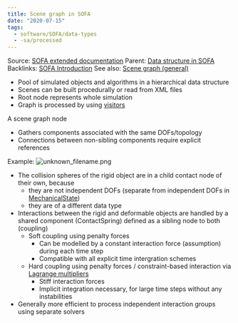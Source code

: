 ```yaml
---
title: Scene graph in SOFA
date: "2020-07-15"
tags:
  - software/SOFA/data-types
  - -sa/processed
---
```


Source: [SOFA extended documentation](sofa-extended-documentation.md)
Parent: [Data structure in SOFA](data-structure-in-sofa.md)
Backlinks: [SOFA Introduction](sofa-introduction.md)
See also: [Scene graph (general)](scene-graph-(general).md)

*   Pool of simulated objects and algorithms in a hierarchical data structure
*   Scenes can be built procedurally or read from XML files
*   Root node represents whole simulation
*   Graph is processed by using [visitors](visitors.md)

A scene graph node

*   Gathers components associated with the same DOFs/topology
*   Connections between non-sibling components require explicit references

Example:
![unknown_filename.png](./_resources/Scene_graph_in_SOFA.resources/unknown_filename.png)

*   The collision spheres of the rigid object are in a child contact node of their own, because
    *   they are not independent DOFs (separate from independent DOFs in [MechanicalState](http://www.evernote.com/shard/s484/nl/217355218/d4586073-9cf7-40f7-9750-a8736a94457f))
    *   they are of a different data type
*   Interactions between the rigid and deformable objects are handled by a shared component (ContactSpring) defined as a sibling node to both (coupling)
    *   Soft coupling using penalty forces
        *   Can be modelled by a constant interaction force (assumption) during each time step
        *   Compatible with all explicit time intergration schemes
    *   Hard coupling using penalty forces / constraint-based interaction via [Lagrange multipliers](http://www.evernote.com/shard/s484/nl/217355218/d3ac75ba-fe8e-4ef2-bc5f-2fe53d54d4c0)
        *   Stiff interaction forces
        *   Implicit integration necessary, for large time steps without any instabilities
*   Generally more efficient to process independent interaction groups using separate solvers

